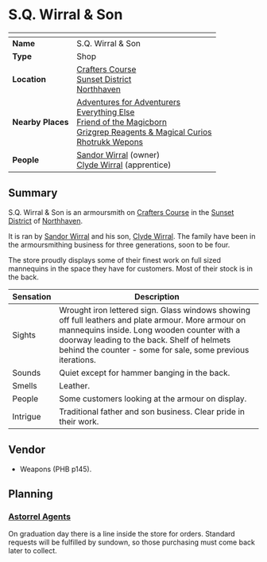 # S.Q. Wirral & Son

| []() | |
| --- | --- |
| **Name** | S.Q. Wirral & Son |
| **Type** | Shop |
| **Location** | [Crafters Course](../../settlements/streets/crafters-course.md)<br>[Sunset District](../../settlements/districts/sunset-district.md)<br>[Northhaven](../../settlements/cities/northhaven.md) |
| **Nearby Places** | [Adventures for Adventurers](adventures-for-adventurers.md)<br>[Everything Else](everything-else.md)<br>[Friend of the Magicborn](friend-of-the-magicborn.md)<br>[Grizgrep Reagents & Magical Curios](grizgrep-reagents-and-magical-curios.md)<br>[Rhotrukk Wepons](rhotrukk-wepons.md) |
| **People** | [Sandor Wirral](../../../characters/sandor-wirral.md) (owner)<br>[Clyde Wirral](../../../characters/clyde-wirral.md) (apprentice) |

## Summary

S.Q. Wirral & Son is an armoursmith on [Crafters Course](../../settlements/streets/crafters-course.md) in the [Sunset District](../../settlements/districts/sunset-district.md) of [Northhaven](../../settlements/cities/northhaven.md).

It is ran by [Sandor Wirral](../../../characters/sandor-wirral.md) and his son, [Clyde Wirral](../../../characters/clyde-wirral.md). The family have been in the armoursmithing business for three generations, soon to be four.

The store proudly displays some of their finest work on full sized mannequins in the space they have for customers. Most of their stock is in the back.

| Sensation | Description |
| ---- | --- |
| Sights | Wrought iron lettered sign. Glass windows showing off full leathers and plate armour. More armour on mannequins inside. Long wooden counter with a doorway leading to the back. Shelf of helmets behind the counter - some for sale, some previous iterations. |
| Sounds | Quiet except for hammer banging in the back. |
| Smells | Leather. |
| People | Some customers looking at the armour on display. |
| Intrigue | Traditional father and son business. Clear pride in their work. |

## Vendor

- Weapons (PHB p145).

## Planning

### [Astorrel Agents](../../../campaigns/C2-astorrel-agents.md)

On graduation day there is a line inside the store for orders. Standard requests will be fulfilled by sundown, so those purchasing must come back later to collect.
